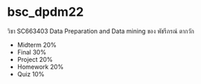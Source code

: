 # bsc_dpdm22
วิชา SC663403 Data Preparation and Data mining ของ พัชรีภรณ์ ตากวัก

- Midterm    20%
- Final      30%
- Project    20%
- Homework   20%
- Quiz       10%
